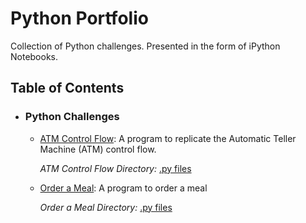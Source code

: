 # Python Portfolio
Collection of Python challenges.
Presented in the form of iPython Notebooks.

## Table of Contents

- ### Python Challenges

	- [ATM Control Flow](https://github.com/mch-fauzy/Python/blob/main/Challenges/ATM/ATM.ipynb): A program to replicate the Automatic Teller Machine (ATM) control flow.
	 
	    _ATM Control Flow Directory:_ [.py files](https://github.com/mch-fauzy/Python/tree/main/Challenges/ATM)

	- [Order a Meal](https://github.com/mch-fauzy/Python/blob/main/Challenges/Order_a_Meal/Order_a_Meal.ipynb): A program to order a meal
	
	
	    _Order a Meal Directory:_ [.py files](https://github.com/mch-fauzy/Python/tree/main/Challenges/Order_a_Meal)


	
